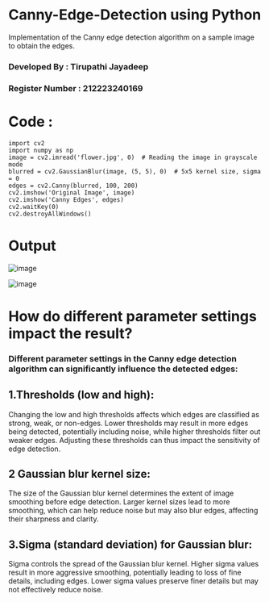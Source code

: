 # Canny-Edge-Detection using Python
Implementation of the Canny edge detection algorithm on a sample image to obtain the edges.

### Developed By : Tirupathi Jayadeep
### Register Number : 212223240169
# Code :
```
import cv2
import numpy as np
image = cv2.imread('flower.jpg', 0)  # Reading the image in grayscale mode
blurred = cv2.GaussianBlur(image, (5, 5), 0)  # 5x5 kernel size, sigma = 0
edges = cv2.Canny(blurred, 100, 200)
cv2.imshow('Original Image', image)
cv2.imshow('Canny Edges', edges)
cv2.waitKey(0)
cv2.destroyAllWindows()
```
# Output
![image](https://github.com/23004426/DIP_WORKSHOP3/assets/144979327/3ce5def9-ba97-4767-9fec-9e34c8d20a55)

![image](https://github.com/23004426/DIP_WORKSHOP3/assets/144979327/6ba46713-99d8-4847-8f72-18751e477af0)

# How do different parameter settings impact the result?
### Different parameter settings in the Canny edge detection algorithm can significantly influence the detected edges:
## 1.Thresholds (low and high):
Changing the low and high thresholds affects which edges are classified as strong, weak, or non-edges. Lower thresholds may result in more edges being detected, potentially including noise, while higher thresholds filter out weaker edges. Adjusting these thresholds can thus impact the sensitivity of edge detection.

## 2 Gaussian blur kernel size:
The size of the Gaussian blur kernel determines the extent of image smoothing before edge detection. Larger kernel sizes lead to more smoothing, which can help reduce noise but may also blur edges, affecting their sharpness and clarity.

## 3.Sigma (standard deviation) for Gaussian blur:
Sigma controls the spread of the Gaussian blur kernel. Higher sigma values result in more aggressive smoothing, potentially leading to loss of fine details, including edges. Lower sigma values preserve finer details but may not effectively reduce noise.

